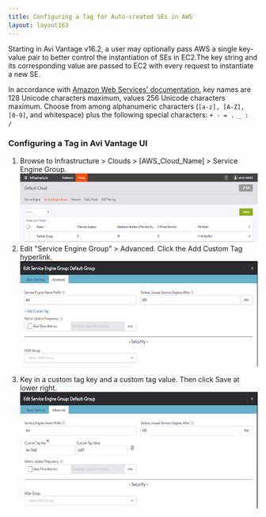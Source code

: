 ```yaml
---
title: Configuring a Tag for Auto-created SEs in AWS
layout: layout163
---
```

Starting in Avi Vantage v16.2, a user may optionally pass AWS a single key-value pair to better control the instantiation of SEs in EC2.The key string and its corresponding value are passed to EC2 with every request to instantiate a new SE.

In accordance with <a href="http://docs.aws.amazon.com/awsaccountbilling/latest/aboutv2/allocation-tag-restrictions.html">Amazon Web Services' documentation</a>, key names are 128 Unicode characters maximum, values 256 Unicode characters maximum. Choose from among alphanumeric characters (<code>[a-z], [A-Z], [0-9]</code>, and whitespace) plus the following special characters: <code>+ - = . _ : /</code>

### Configuring a Tag in Avi Vantage UI

<ol> 
 <li class="p1"><span class="s1">Browse to Infrastructure &gt; Clouds &gt; [AWS_Cloud_Name] &gt; Service Engine Group.</span><span class="s1"><a href="img/FIRST.png"><br> <img class="alignnone wp-image-11137" src="img/FIRST.png" alt="FIRST" width="600" height="140"><br> </a></span></li> 
 <li class="p1">Edit "Service Engine Group" &gt; Advanced. Click the Add Custom Tag hyperlink.<br> <a href="img/SECOND.png"><img class="alignnone wp-image-11138" src="img/SECOND.png" alt="SECOND" width="600" height="213"><br> </a></li> 
 <li class="p1"> <p class="p1"><span class="s1">Key in a custom tag key and a custom tag value. Then click Save at lower right.<br> <a href="img/THIRD.png"><img class="alignnone wp-image-11139" src="img/THIRD.png" alt="THIRD" width="600" height="235"></a></span></p> </li> 
</ol> 